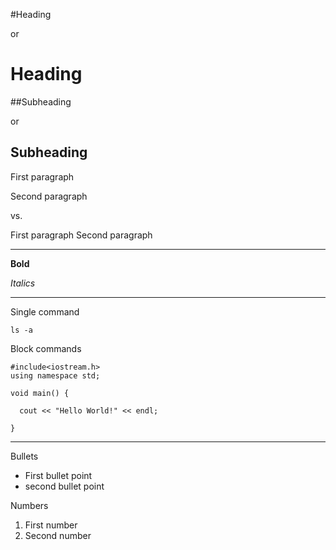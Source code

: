 #Heading

or

Heading
===

##Subheading

or

Subheading
---

First paragraph

Second paragraph

vs.

First paragraph
Second paragraph

---

**Bold**

*Italics*

---

Single command

`ls -a`

Block commands

```
#include<iostream.h>
using namespace std;

void main() {

  cout << "Hello World!" << endl;

}
```

---

Bullets
* First bullet point
* second bullet point

Numbers

1. First number
2. Second number
